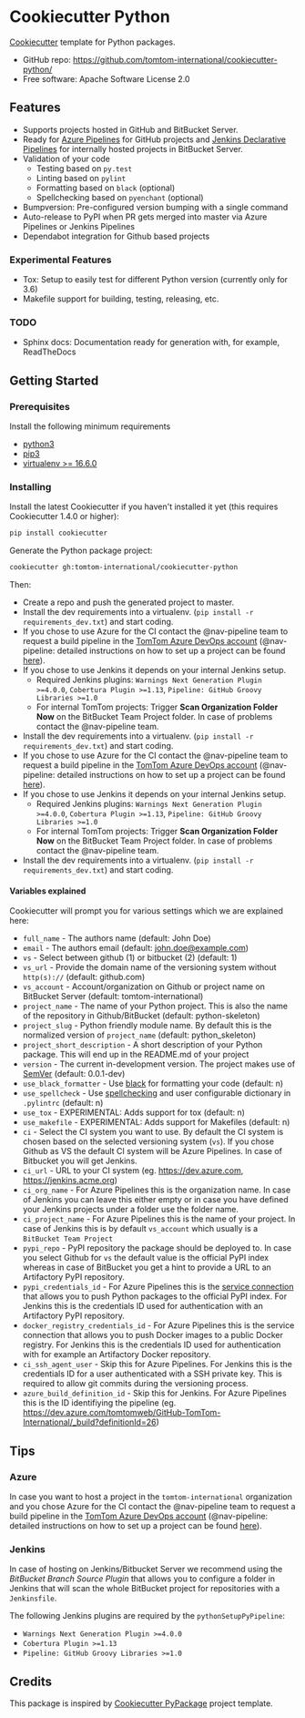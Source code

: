 # Cookiecutter Python

[Cookiecutter](https://github.com/audreyr/cookiecutter) template for Python packages.

* GitHub repo: https://github.com/tomtom-international/cookiecutter-python/
* Free software: Apache Software License 2.0

## Features

* Supports projects hosted in GitHub and BitBucket Server.
* Ready for [Azure Pipelines](https://docs.microsoft.com/en-us/azure/devops/pipelines/) for GitHub projects and [Jenkins Declarative Pipelines](https://jenkins.io/doc/book/pipeline/syntax/#declarative-pipeline) for internally hosted projects in BitBucket Server.
* Validation of your code
  * Testing based on `py.test`
  * Linting based on `pylint`
  * Formatting based on `black` (optional)
  * Spellchecking based on `pyenchant` (optional)
* Bumpversion: Pre-configured version bumping with a single command
* Auto-release to PyPI when PR gets merged into master via Azure Pipelines or Jenkins Pipelines
* Dependabot integration for Github based projects

### Experimental Features

* Tox: Setup to easily test for different Python version (currently only for 3.6)
* Makefile support for building, testing, releasing, etc.

### TODO

* Sphinx docs: Documentation ready for generation with, for example, ReadTheDocs

## Getting Started

### Prerequisites

Install the following minimum requirements

* [python3](https://www.python.org/downloads)
* [pip3](https://pip.pypa.io/en/stable/installing)
* [virtualenv >= 16.6.0](https://virtualenv.pypa.io/en/latest/installation/)

### Installing

Install the latest Cookiecutter if you haven't installed it yet (this requires Cookiecutter 1.4.0 or higher):

```bash
pip install cookiecutter
```

Generate the Python package project:

```bash
cookiecutter gh:tomtom-international/cookiecutter-python
```

Then:

* Create a repo and push the generated project to master.
* Install the dev requirements into a virtualenv. (``pip install -r requirements_dev.txt``) and start coding.
* If you chose to use Azure for the CI contact the @nav-pipeline team to request a build pipeline in the [TomTom Azure DevOps account](https://dev.azure.com/tomtomweb/GitHub-TomTom-International/_build) (@nav-pipeline: detailed instructions on how to set up a project can be found [here](https://github.com/tomtom-international/azure-pipeline-templates/blob/master/README.md)).
* If you chose to use Jenkins it depends on your internal Jenkins setup.
  * Required Jenkins plugins: `Warnings Next Generation Plugin >=4.0.0`, `Cobertura Plugin >=1.13`,  `Pipeline: GitHub Groovy Libraries >=1.0`
  * For internal TomTom projects: Trigger **Scan Organization Folder Now** on the BitBucket Team Project folder. In case of problems contact the @nav-pipeline team.
* Install the dev requirements into a virtualenv. (``pip install -r requirements_dev.txt``) and start coding.
* If you chose to use Azure for the CI contact the @nav-pipeline team to request a build pipeline in the [TomTom Azure DevOps account](https://dev.azure.com/tomtomweb/GitHub-TomTom-International/_build) (@nav-pipeline: detailed instructions on how to set up a project can be found [here](https://github.com/tomtom-international/azure-pipeline-templates/blob/master/README.md)).
* If you chose to use Jenkins it depends on your internal Jenkins setup.
  * Required Jenkins plugins: `Warnings Next Generation Plugin >=4.0.0`, `Cobertura Plugin >=1.13`,  `Pipeline: GitHub Groovy Libraries >=1.0`
  * For internal TomTom projects: Trigger **Scan Organization Folder Now** on the BitBucket Team Project folder. In case of problems contact the @nav-pipeline team.
* Install the dev requirements into a virtualenv. (`pip install -r requirements_dev.txt`) and start coding.


#### Variables explained

Cookiecutter will prompt you for various settings which we are explained here:

* `full_name` -  The authors name (default: John Doe)
* `email` - The authors email (default: john.doe@example.com)
* `vs` - Select between github (1) or bitbucket (2) (default: 1)
* `vs_url` - Provide the domain name of the versioning system without `http(s)://` (default: github.com)
* `vs_account` - Account/organization on Github or project name on BitBucket Server (default: tomtom-international)
* `project_name` - The name of your Python project. This is also the name of the repository in Github/BitBucket (default: python-skeleton)
* `project_slug` -  Python friendly module name. By default this is the normalized version of `project_name` (default: python_skeleton)
* `project_short_description` -  A short description of your Python package. This will end up in the README.md of your project
* `version` - The current in-development version. The project makes use of [SemVer](https://semver.org) (default: 0.0.1-dev)
* `use_black_formatter` - Use [black](https://github.com/psf/black) for formatting your code (default: n)
* `use_spellcheck` - Use [spellchecking](https://github.com/rfk/pyenchant) and user configurable dictionary in `.pylintrc` (default: n)
* `use_tox` - EXPERIMENTAL: Adds support for tox (default: n)
* `use_makefile` - EXPERIMENTAL: Adds support for Makefiles (default: n)
* `ci` - Select the CI system you want to use. By default the CI system is chosen based on the selected versioning system (`vs`). If you chose Github as VS the default CI system will be Azure Pipelines.  In case of Bitbucket you will get Jenkins.
* `ci_url` - URL to your CI system (eg. https://dev.azure.com, https://jenkins.acme.org)
* `ci_org_name` - For Azure Pipelines this is the organization name. In case of Jenkins you can leave this either empty or in case you have defined your Jenkins projects under a folder use the folder name.
* `ci_project_name` - For Azure Pipelines this is the name of your project. In case of Jenkins this is by default `vs_account` which usually is a `BitBucket Team Project`
* `pypi_repo` - PyPI repository the package should be deployed to. In case you select Github for `vs` the default value is the official PyPI index whereas in case of BitBucket you get a hint to provide a URL to an Artifactory PyPI repository.
* `pypi_credentials_id` - For Azure Pipelines this is the [service connection](https://docs.microsoft.com/en-us/azure/devops/pipelines/library/service-endpoints?view=azure-devops&tabs=yaml) that allows you to push Python packages to the official PyPI index. For Jenkins this is the credentials ID used for authentication with an Artifactory PyPI repository.
* `docker_registry_credentials_id` - For Azure Pipelines this is the service connection that allows you to push Docker images to a public Docker registry. For Jenkins this is the credentials ID used for authentication with for example an Artifactory Docker repository.
* `ci_ssh_agent_user` -  Skip this for Azure Pipelines. For Jenkins this is the credentials ID for a user authenticated with a SSH private key. This is required to allow git commits during the versioning process.
* `azure_build_definition_id` - Skip this for Jenkins. For Azure Pipelines this is the ID identifiying the pipeline (eg. https://dev.azure.com/tomtomweb/GitHub-TomTom-International/_build?definitionId=26)

## Tips

### Azure

In case you want to host a project in the `tomtom-international` organization and you chose Azure for the CI contact the @nav-pipeline team to request a build pipeline in the [TomTom Azure DevOps account](https://dev.azure.com/tomtomweb/GitHub-TomTom-International/_build) (@nav-pipeline: detailed instructions on how to set up a project can be found [here](https://github.com/tomtom-international/azure-pipeline-templates/blob/master/README.md)).

### Jenkins

In case of hosting on Jenkins/Bitbucket Server we recommend using the *BitBucket Branch Source Plugin* that allows you to configure a folder in Jenkins that will scan the whole BitBucket project for repositories with a `Jenkinsfile`.

The following Jenkins plugins are required by the `pythonSetupPyPipeline`:

* `Warnings Next Generation Plugin >=4.0.0`
* `Cobertura Plugin >=1.13`
* `Pipeline: GitHub Groovy Libraries >=1.0`

## Credits

This package is inspired by [Cookiecutter PyPackage](https://github.com/audreyr/cookiecutter-pypackage/) project template.
